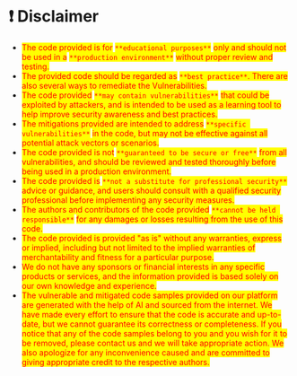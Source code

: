 # ❗ Disclaimer

* <mark style="color:red;">The code provided is for</mark> <mark style="color:red;"></mark><mark style="color:red;">`**educational purposes**`</mark> <mark style="color:red;"></mark><mark style="color:red;">only and should not be used in a</mark> <mark style="color:red;"></mark><mark style="color:red;">`**production environment**`</mark> <mark style="color:red;"></mark><mark style="color:red;">without proper review and testing.</mark>
* <mark style="color:red;">The provided code should be regarded as</mark> <mark style="color:red;"></mark><mark style="color:red;">`**best practice**`</mark><mark style="color:red;">. There are also several ways to remediate the Vulnerabilities.</mark>
* <mark style="color:red;">The code provided</mark> <mark style="color:red;"></mark><mark style="color:red;">`**may contain vulnerabilities**`</mark> <mark style="color:red;"></mark><mark style="color:red;">that could be exploited by attackers, and is intended to be used as a learning tool to help improve security awareness and best practices.</mark>
* <mark style="color:red;">The mitigations provided are intended to address</mark> <mark style="color:red;"></mark><mark style="color:red;">`**specific vulnerabilities**`</mark> <mark style="color:red;"></mark><mark style="color:red;">in the code, but may not be effective against all potential attack vectors or scenarios.</mark>
* <mark style="color:red;">The code provided is not</mark> <mark style="color:red;"></mark><mark style="color:red;">`**guaranteed to be secure or free**`</mark> <mark style="color:red;"></mark><mark style="color:red;">from all vulnerabilities, and should be reviewed and tested thoroughly before being used in a production environment.</mark>
* <mark style="color:red;">The code provided is</mark> <mark style="color:red;"></mark><mark style="color:red;">`**not a substitute for professional security**`</mark> <mark style="color:red;"></mark><mark style="color:red;">advice or guidance, and users should consult with a qualified security professional before implementing any security measures.</mark>
* <mark style="color:red;">The authors and contributors of the code provided</mark> <mark style="color:red;"></mark><mark style="color:red;">`**cannot be held responsible**`</mark> <mark style="color:red;"></mark><mark style="color:red;">for any damages or losses resulting from the use of this code.</mark>
* <mark style="color:red;">The code provided is provided "as is" without any warranties, express or implied, including but not limited to the implied warranties of merchantability and fitness for a particular purpose.</mark>
* <mark style="color:red;">We do not have any sponsors or financial interests in any specific products or services, and the information provided is based solely on our own knowledge and experience.</mark>
* <mark style="color:red;">The vulnerable and mitigated code samples provided on our platform are generated with the help of AI and sourced from the internet. We have made every effort to ensure that the code is accurate and up-to-date, but we cannot guarantee its correctness or completeness. If you notice that any of the code samples belong to you and you wish for it to be removed, please contact us and we will take appropriate action. We also apologize for any inconvenience caused and are committed to giving appropriate credit to the respective authors.</mark>
